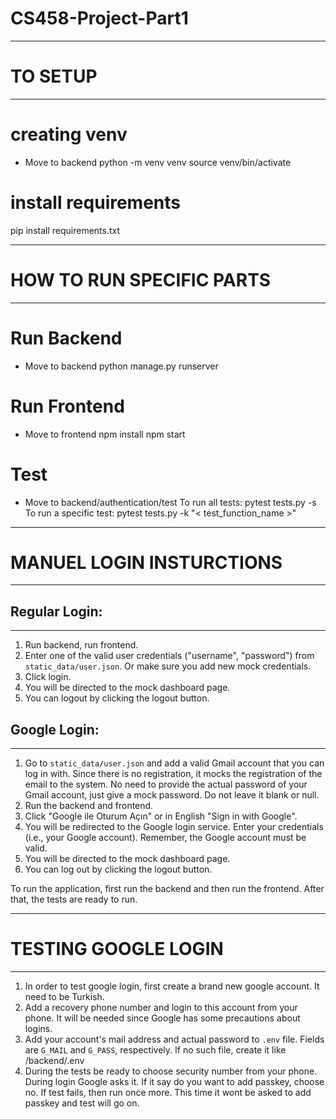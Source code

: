 # CS458-Project-Part1

----------------------------------------------------------------------------------
# TO SETUP
----------------------------------------------------------------------------------
# creating venv
- Move to backend 
python -m venv venv
source venv/bin/activate


# install requirements
pip install requirements.txt


----------------------------------------------------------------------------------
# HOW TO RUN SPECIFIC PARTS
----------------------------------------------------------------------------------
# Run Backend
-  Move to backend
python manage.py runserver


# Run Frontend
-  Move to frontend
npm install
npm start


# Test
- Move to backend/authentication/test 
To run all tests: pytest tests.py -s 
To run a specific test: pytest tests.py -k "< test_function_name >"


----------------------------------------------------------------------------------
# MANUEL LOGIN INSTURCTIONS
----------------------------------------------------------------------------------

## Regular Login:
-------------------------
1. Run backend, run frontend.
2. Enter one of the valid user credentials ("username", "password") from `static_data/user.json`. Or make sure you add new 
mock credentials.
3. Click login.
4. You will be directed to the mock dashboard page.
5. You can logout by clicking the logout button.


## Google Login:
-------------------------
1. Go to `static_data/user.json` and add a valid Gmail account that you can log in with. Since there is no registration, it mocks the registration of the email to the system. No need to provide the actual password of your Gmail account, just give a mock password. Do not leave it blank or null.
2. Run the backend and frontend.
3. Click "Google ile Oturum Açın" or in English "Sign in with Google".
4. You will be redirected to the Google login service. Enter your credentials (i.e., your Google account). Remember, the Google account must be valid.
5. You will be directed to the mock dashboard page.
6. You can log out by clicking the logout button.


To run the application, first run the backend and then run the frontend. After that, the tests are ready to run.

----------------------------------------------------------------------------------
# TESTING GOOGLE LOGIN
----------------------------------------------------------------------------------
1. In order to test google login, first create a brand new google account. It need to be Turkish.
2. Add a recovery phone number and login to this account from your phone. It will be needed since Google has some precautions about logins.
3. Add your account's mail address and actual password to `.env` file. Fields are `G_MAIL` and `G_PASS`, respectively. If no such file, create it like /backend/.env
4. During the tests be ready to choose security number from your phone. During login Google asks it. If it say do you want to add passkey, choose no. If test fails, then run once more. This time it wont be asked to add passkey and test will go on.
